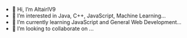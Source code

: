 - 👋 Hi, I’m AltairIV9
- 👀 I’m interested in Java, C++, JavaScript, Machine Learning...
- 🌱 I’m currently learning JavaScript and General Web Development...
- 💞️ I’m looking to collaborate on ...
